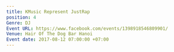 ```yaml
---
title: KMusic Represent JustRap
position: 4
Genre: DJ
Event URL: https://www.facebook.com/events/1398918546809901/
Venue: Hair Of The Dog Bar Hanoi
Event date: 2017-08-12 07:00:00 +07:00
---
```



